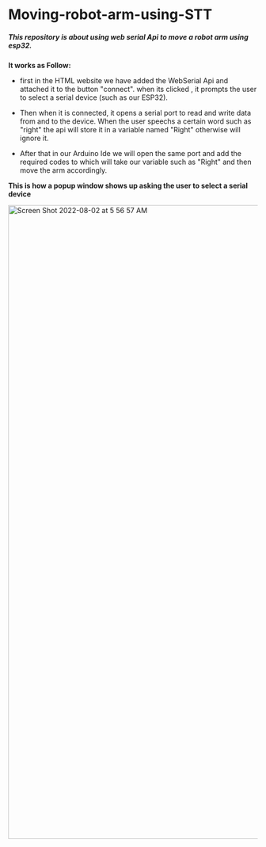# Moving-robot-arm-using-STT
##### This repository is about using web serial Api to move a robot arm using esp32. 

**It works as Follow:**

* first in the HTML website we have added the WebSerial Api and attached it to the button "connect". when its clicked , it prompts the user to select a serial device (such as our ESP32).

* Then when it is connected, it opens a serial port to read and write data from and to the device. When the user speechs a certain word such as "right" the api will store it in a variable named "Right" otherwise will ignore it.

* After that in our Arduino Ide we will open the same port and add the required codes to which will take our variable such as "Right" and then move the arm accordingly.

**This is how a popup window shows up asking the user to select a serial device**

<img width="1280" alt="Screen Shot 2022-08-02 at 5 56 57 AM" src="https://user-images.githubusercontent.com/100453330/182282168-401fa0a6-6e6b-4b8c-85d8-9a64db240c7e.png">
